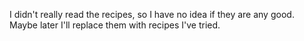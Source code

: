 I didn't really read the recipes, so I have no idea if they are any good. Maybe later I'll replace them with recipes I've tried.